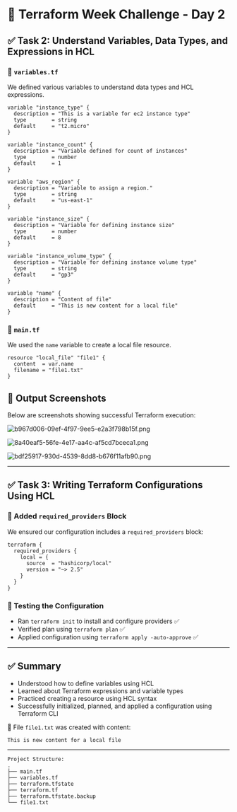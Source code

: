 # 🌱 Terraform Week Challenge - Day 2

## ✅ Task 2: Understand Variables, Data Types, and Expressions in HCL

### 📄 `variables.tf`
We defined various variables to understand data types and HCL expressions.

```hcl
variable "instance_type" {
  description = "This is a variable for ec2 instance type"
  type        = string
  default     = "t2.micro"
}

variable "instance_count" {
  description = "Variable defined for count of instances"
  type        = number
  default     = 1
}

variable "aws_region" {
  description = "Variable to assign a region."
  type        = string
  default     = "us-east-1"
}

variable "instance_size" {
  description = "Variable for defining instance size"
  type        = number
  default     = 8
}

variable "instance_volume_type" {
  description = "Variable for defining instance volume type"
  type        = string
  default     = "gp3"
}

variable "name" {
  description = "Content of file"
  default     = "This is new content for a local file"
}
```

### 📄 `main.tf`
We used the `name` variable to create a local file resource.

```hcl
resource "local_file" "file1" {
  content  = var.name
  filename = "file1.txt"
}
```

## 📸 Output Screenshots

Below are screenshots showing successful Terraform execution:

![b967d006-09ef-4f97-9ee5-e2a3f798b15f.png](./b967d006-09ef-4f97-9ee5-e2a3f798b15f.png)

![8a40eaf5-56fe-4e17-aa4c-af5cd7bceca1.png](./8a40eaf5-56fe-4e17-aa4c-af5cd7bceca1.png)

![bdf25917-930d-4539-8dd8-b676f11afb90.png](./bdf25917-930d-4539-8dd8-b676f11afb90.png)



---

## ✅ Task 3: Writing Terraform Configurations Using HCL

### 🧩 Added `required_providers` Block

We ensured our configuration includes a `required_providers` block:

```hcl
terraform {
  required_providers {
    local = {
      source  = "hashicorp/local"
      version = "~> 2.5"
    }
  }
}
```

### 🧪 Testing the Configuration

- Ran `terraform init` to install and configure providers ✅
- Verified plan using `terraform plan` ✅
- Applied configuration using `terraform apply -auto-approve` ✅

---

## ✅ Summary

- Understood how to define variables using HCL
- Learned about Terraform expressions and variable types
- Practiced creating a resource using HCL syntax
- Successfully initialized, planned, and applied a configuration using Terraform CLI

📂 File `file1.txt` was created with content:
```
This is new content for a local file
```

---

```
Project Structure:
.
├── main.tf
├── variables.tf
├── terraform.tfstate
├── terraform.tf
├── terraform.tfstate.backup
└── file1.txt
```
